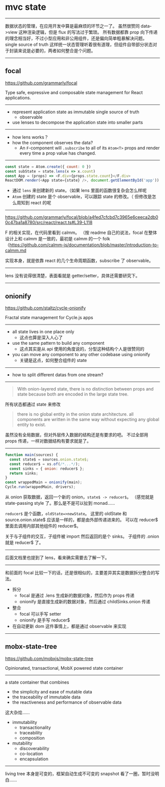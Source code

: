 # mvc state

---

数据状态的管理，在应用开发中算是最麻烦的环节之一了。
虽然很赞同 data->view 这种渲染逻辑，但是 flux 的写法过于繁琐。
所有数据都靠 prop 向下传递的理念相当好，不过小型应用和非公用组件，还是偏向简单粗暴解决问题。
single source of truth 这样统一状态管理听着很有道理，但组件自带部分状态对于封装来说是必要的，两者如何整合是个问题。

---

## focal

https://github.com/grammarly/focal

Type safe, expressive and composable state management for React applications.

---

- represent application state as immutable single source of truth
    - observable
- use lenses to decompose the application state into smaller parts

---

- how lens works？
- how the component observes the data?
    - An `F`-component will `.subscribe` to all of its `Atom<T>` props and render every time a prop value has changed.

---

```javascript
const state = Atom.create({ count: 0 })
const subState = state.lens(x => x.count)
const App = (props) => <F.div>{props.state.count}</F.div>
ReactDOM.render(<App state={state} />, document.getElementById('app'))
```

- 通过 `lens` 来创建新的 state。（如果 lens 里面的函数很复杂会怎么样呢
- `Atom` 创建的 state 是个 observable，可以跟踪 state 的修改。（ 但修改是怎么周知到 react 的呢

---

https://github.com/grammarly/focal/blob/a4fed7cfcbd7c3965e6ceeca2db00c47ba1a8780/src/react/react.ts#L39-L118

F 的相关实现，在代码里看到 calmm。
（按 readme 自己的说法，focal 在整体设计上和 calmm 是一致的，最初是 calmm 的一个 folk
（https://github.com/calmm-js/documentation/blob/master/introduction-to-calmm.md

实现本身，就是依靠 react 的几个生命周期函数，subscribe 了 observable。

---

lens 没有说得很清楚，表面看就是 getter/setter，具体还需要研究下。

---

## onionify

https://github.com/staltz/cycle-onionify

Fractal state management for Cycle.js apps

---

- all state lives in one place only
    - 这点也算是深入人心了
- use the same pattern to build any component
    - 这点其实是从 api 使用的角度说的，分型这种结构个人是很赞同的
- you can move any component to any other codebase using onionify
    - 关键是这点，如何整合组件的 state

---

- how to split different datas from one stream?

---

> With onion-layered state, there is no distinction between props and state
> because both are encoded in the large state tree.

所有状态都通过 state 来修改

> there is no global entity in the onion state architecture.
> all components are written in the same way without expecting any global entity to exist.

虽然没有全局数据，但对外层传入数据的结构还是有要求的吧。
不过全部用 props 传递，一样对数据结构有要求就是了。

---

```javascript
function main(sources) {
  const state$ = sources.onion.state$;
  const reducer$ = xs.of(/*...*/);
  const sinks = { onion: reducer$ };
  return sinks;
}
const wrappedMain = onionify(main);
Cycle.run(wrappedMain, drivers);
```

从 onion 获取数据，返回一个新的 onion，`state$ -> reducer$`。
（感觉就是 state-passing style 了。那么是不是可以扯到 monad……

`reducer$` 是个函数，`oldState=>newState`。
这里的 oldState 和 source.onion.state$ 应该是一样的，都是由外部传递进来的。
可以在 reducer$ 里面去调用内部其他组件的 reducer$。

关于与子组件的交互，子组件被 import 然后返回的是个 sinks。
子组件的 .onion 就是 reducer$ 了。

---

后面文档里也提到了 lens，看来确实需要去了解一下。

---

和前面的 focal 比较一下的话，还是很相似的，主要差异其实是数据拆分整合的写法。
- 拆分
    - focal 是通过 .lens 生成新的数据对象，然后作为 props 传递
    - onionify 是直接生成新的数据对象，然后通过 childSinks.onion 传递
- 整合
    - focal 可以手写 setter
    - onionify 是手写 reducer$
- 在自动更新 dom 这件事情上，都是通过 observable 来实现

---

## mobx-state-tree

https://github.com/mobxjs/mobx-state-tree

Opinionated, transactional, MobX powered state container

---

a state container that combines
- the simplicity and ease of mutable data
- the traceability of immutable data
- the reactiveness and performance of observable data

这大杂烩……

- immutability
    - transactionality
    - traceability
    - composition
- mutability
    - discoverability
    - co-location
    - encapsulation

---

living tree 本身是可变的，框架自动生成不可变的 snapshot
看了一圈，暂时没明白……
